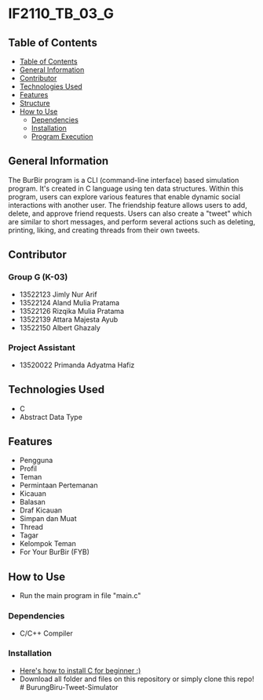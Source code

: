 # IF2110_TB_03_G
## Table of Contents
  - [Table of Contents](#table-of-contents)
  - [General Information](#general-information)
  - [Contributor](#contributor)
  - [Technologies Used](#technologies-used)
  - [Features](#features)
  - [Structure](#structure)
  - [How to Use](#how-to-use)
    - [Dependencies](#dependencies)
    - [Installation](#installation)
    - [Program Execution](#program-execution)

## General Information
The BurBir program is a CLI (command-line interface) based simulation program. It's created in C language using ten data structures. Within this program, users can explore various features that enable dynamic social interactions with another user. The friendship feature allows users to add, delete, and approve friend requests. Users can also create a "tweet" which are similar to short messages, and perform several actions such as deleting, printing, liking, and creating threads from their own tweets.

## Contributor
### Group G (K-03)
- 13522123 Jimly Nur Arif
- 13522124 Aland Mulia Pratama
- 13522126 Rizqika Mulia Pratama
- 13522139 Attara Majesta Ayub
- 13522150 Albert Ghazaly

### Project Assistant
- 13520022 Primanda Adyatma Hafiz

## Technologies Used
- C
- Abstract Data Type

## Features
- Pengguna
- Profil
- Teman
- Permintaan Pertemanan
- Kicauan
- Balasan
- Draf Kicauan
- Simpan dan Muat
- Thread
- Tagar
- Kelompok Teman
- For Your BurBir (FYB)

## How to Use
- Run the main program in file "main.c"

### Dependencies
- C/C++ Compiler

### Installation
- [Here's how to install C for beginner :)](https://youtu.be/dYGgm_55Whg?si=my8jx734YkoKNtr8)
- Download all folder and files on this repository or simply clone this repo!
#   B u r u n g B i r u - T w e e t - S i m u l a t o r  
 